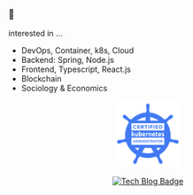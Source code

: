 ### 🚀
interested in ...   
- DevOps, Container, k8s, Cloud
- Backend: Spring, Node.js
- Frontend, Typescript, React.js
- Blockchain
- Sociology & Economics  

<div align=center>

<img src="./cka.png" width="120px" height="120px">

[![Tech Blog Badge](http://img.shields.io/badge/-Personal%20blog-black?style=flat-square&logo=github&link=https://iamle.sh/)](https://lesh.kr) 

</div>
